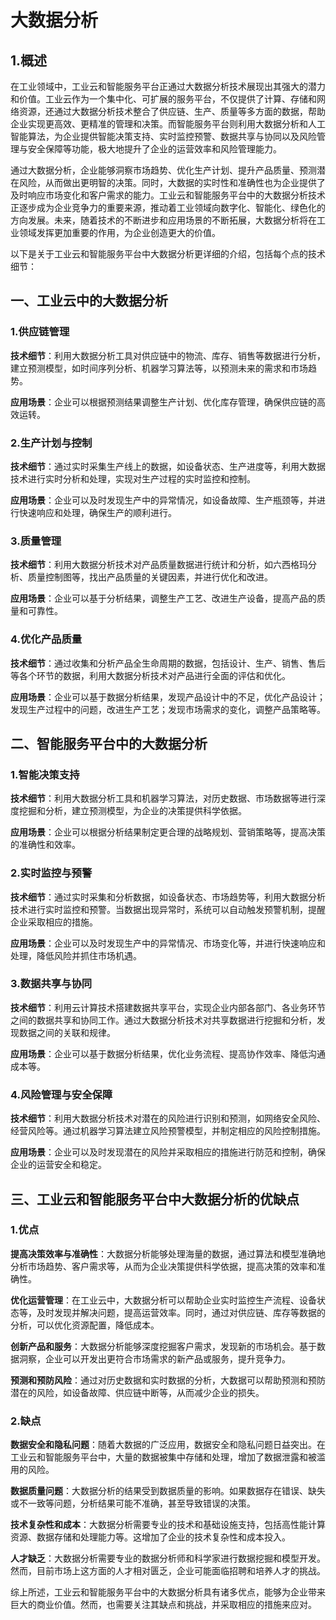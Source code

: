 
<!--
title: 工业云和智能服务平台中的大数据分析
subtitle: 工业云和智能服务平台的大数据分析
author: 柴浩轩
keyword: 工业云和智能服务平台，大数据分析
published: 2024-05-22
topicImg: assets/5/md3.jpg
-->


# 大数据分析


## 1.概述

在工业领域中，工业云和智能服务平台正通过大数据分析技术展现出其强大的潜力和价值。工业云作为一个集中化、可扩展的服务平台，不仅提供了计算、存储和网络资源，还通过大数据分析技术整合了供应链、生产、质量等多方面的数据，帮助企业实现更高效、更精准的管理和决策。而智能服务平台则利用大数据分析和人工智能算法，为企业提供智能决策支持、实时监控预警、数据共享与协同以及风险管理与安全保障等功能，极大地提升了企业的运营效率和风险管理能力。

通过大数据分析，企业能够洞察市场趋势、优化生产计划、提升产品质量、预测潜在风险，从而做出更明智的决策。同时，大数据的实时性和准确性也为企业提供了及时响应市场变化和客户需求的能力。工业云和智能服务平台中的大数据分析技术正逐步成为企业竞争力的重要来源，推动着工业领域向数字化、智能化、绿色化的方向发展。未来，随着技术的不断进步和应用场景的不断拓展，大数据分析将在工业领域发挥更加重要的作用，为企业创造更大的价值。

以下是关于工业云和智能服务平台中大数据分析更详细的介绍，包括每个点的技术细节：

## 一、工业云中的大数据分析

### 1.供应链管理

__技术细节__：利用大数据分析工具对供应链中的物流、库存、销售等数据进行分析，建立预测模型，如时间序列分析、机器学习算法等，以预测未来的需求和市场趋势。

__应用场景__：企业可以根据预测结果调整生产计划、优化库存管理，确保供应链的高效运转。

### 2.生产计划与控制

__技术细节__：通过实时采集生产线上的数据，如设备状态、生产进度等，利用大数据技术进行实时分析和处理，实现对生产过程的实时监控和控制。

__应用场景__：企业可以及时发现生产中的异常情况，如设备故障、生产瓶颈等，并进行快速响应和处理，确保生产的顺利进行。

### 3.质量管理

__技术细节__：利用大数据分析技术对产品质量数据进行统计和分析，如六西格玛分析、质量控制图等，找出产品质量的关键因素，并进行优化和改进。

__应用场景__：企业可以基于分析结果，调整生产工艺、改进生产设备，提高产品的质量和可靠性。

### 4.优化产品质量

__技术细节__：通过收集和分析产品全生命周期的数据，包括设计、生产、销售、售后等各个环节的数据，利用大数据分析技术对产品进行全面的评估和优化。

__应用场景__：企业可以基于数据分析结果，发现产品设计中的不足，优化产品设计；发现生产过程中的问题，改进生产工艺；发现市场需求的变化，调整产品策略等。

## 二、智能服务平台中的大数据分析

### 1.智能决策支持

__技术细节__：利用大数据分析工具和机器学习算法，对历史数据、市场数据等进行深度挖掘和分析，建立预测模型，为企业的决策提供科学依据。

__应用场景__：企业可以根据分析结果制定更合理的战略规划、营销策略等，提高决策的准确性和效率。
### 2.实时监控与预警

__技术细节__：通过实时采集和分析数据，如设备状态、市场趋势等，利用大数据分析技术进行实时监控和预警。当数据出现异常时，系统可以自动触发预警机制，提醒企业采取相应的措施。

__应用场景__：企业可以及时发现生产中的异常情况、市场变化等，并进行快速响应和处理，降低风险并抓住市场机遇。

### 3.数据共享与协同

__技术细节__：利用云计算技术搭建数据共享平台，实现企业内部各部门、各业务环节之间的数据共享和协同工作。通过大数据分析技术对共享数据进行挖掘和分析，发现数据之间的关联和规律。

__应用场景__：企业可以基于数据分析结果，优化业务流程、提高协作效率、降低沟通成本等。

### 4.风险管理与安全保障

__技术细节__：利用大数据分析技术对潜在的风险进行识别和预测，如网络安全风险、经营风险等。通过机器学习算法建立风险预警模型，并制定相应的风险控制措施。

__应用场景__：企业可以及时发现潜在的风险并采取相应的措施进行防范和控制，确保企业的运营安全和稳定。

## 三、工业云和智能服务平台中大数据分析的优缺点

### 1.优点

__提高决策效率与准确性__：大数据分析能够处理海量的数据，通过算法和模型准确地分析市场趋势、客户需求等，从而为企业决策提供科学依据，提高决策的效率和准确性。

__优化运营管理__：在工业云中，大数据分析可以帮助企业实时监控生产流程、设备状态等，及时发现并解决问题，提高运营效率。同时，通过对供应链、库存等数据的分析，可以优化资源配置，降低成本。

__创新产品和服务__：大数据分析能够深度挖掘客户需求，发现新的市场机会。基于数据洞察，企业可以开发出更符合市场需求的新产品或服务，提升竞争力。

__预测和预防风险__：通过对历史数据和实时数据的分析，大数据可以帮助预测和预防潜在的风险，如设备故障、供应链中断等，从而减少企业的损失。

### 2.缺点

__数据安全和隐私问题__：随着大数据的广泛应用，数据安全和隐私问题日益突出。在工业云和智能服务平台中，大量的数据被集中存储和处理，增加了数据泄露和被滥用的风险。

__数据质量问题__：大数据分析的结果受到数据质量的影响。如果数据存在错误、缺失或不一致等问题，分析结果可能不准确，甚至导致错误的决策。

__技术复杂性和成本__：大数据分析需要专业的技术和基础设施支持，包括高性能计算资源、数据存储和处理能力等。这增加了企业的技术复杂性和成本投入。

__人才缺乏__：大数据分析需要专业的数据分析师和科学家进行数据挖掘和模型开发。然而，目前市场上这方面的人才相对匮乏，企业可能面临招聘和培养人才的挑战。

综上所述，工业云和智能服务平台中的大数据分析具有诸多优点，能够为企业带来巨大的商业价值。然而，也需要关注其缺点和挑战，并采取相应的措施来应对。

